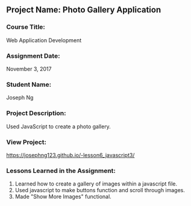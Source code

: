 ## Project Name:  Photo Gallery Application

### Course Title:
Web Application Development

### Assignment Date:  
November 3, 2017

### Student Name:  
Joseph Ng

### Project Description:
Used JavaScript to create a photo gallery.

### View Project:
https://josephng123.github.io/-lesson6_javascript3/

### Lessons Learned in the Assignment:
1. Learned how to create a gallery of images within a javascript file.
2. Used javascript to make buttons function and scroll through images.
3. Made "Show More Images" functional.
